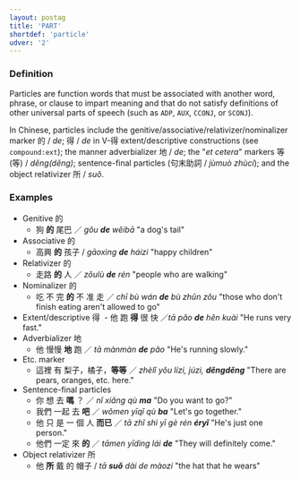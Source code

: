 ```yaml
---
layout: postag
title: 'PART'
shortdef: 'particle'
udver: '2'
---
```


### Definition

Particles are function words that must be associated with another word, phrase, or clause to impart meaning and that do not satisfy definitions of other universal parts of speech (such as <a>`ADP`</a>, <a>`AUX`</a>, <a>`CCONJ`</a>, or <a>`SCONJ`</a>). 

In Chinese, particles include the genitive/associative/relativizer/nominalizer marker 的 / _de_; 得 / _de_ in V-得 extent/descriptive constructions (see <a>`compound:ext`</a>); the manner adverbializer 地 / _de_; the "_et cetera_" markers 等(等) / _děng(děng)_; sentence-final particles (句末助詞 / _jùmuò zhùcí_); and the object relativizer 所 / _suǒ_.

### Examples

- Genitive 的
  - 狗 <b>的</b> 尾巴 ／ _gǒu <b>de</b> wěibā_ "a dog's tail"
- Associative 的
  - 高興 <b>的</b> 孩子 / _gāoxìng <b>de</b> háizi_ "happy children"
- Relativizer 的
  - 走路 <b>的</b> 人 ／ _zǒulù <b>de</b> rén_ "people who are walking"
- Nominalizer 的
  - 吃 不 完 <b>的</b> 不 准 走 ／ _chī bù wán <b>de</b> bù zhǔn zǒu_ "those who don't finish eating aren't allowed to go"
- Extent/descriptive 得
  - 他 跑 <b>得</b> 很 快 ／_tā pǎo <b>de</b> hěn kuài_ "He runs very fast."
- Adverbializer 地
  - 他 慢慢 <b>地</b> 跑 ／ _tā mànmàn <b>de</b> pǎo_ "He's running slowly."
- Etc. marker
  - 這裡 有 梨子，橘子，<b>等等</b> ／ _zhèlǐ yǒu lízi, júzi, <b>děngděng</b>_ "There are pears, oranges, etc. here."
- Sentence-final particles
  - 你 想 去 <b>嗎</b> ？ ／ _nǐ xiǎng qù <b>ma</b>_ "Do you want to go?"
  - 我們 一起 去 <b>吧</b> ／ _wǒmen yīqǐ qù <b>ba</b>_ "Let's go together."
  - 他 只 是 一 個 人 <b>而已</b> ／ _tā zhǐ shì yī gè rén <b>éryǐ</b>_ "He's just one person."
  - 他們 一定 來 <b>的</b> ／ _tāmen yīdìng lái <b>de</b>_ "They will definitely come."
- Object relativizer 所
  - 他 <b>所</b> 戴 的 帽子 / _tā <b>suǒ</b> dài de màozi_ "the hat that he wears"
<!-- Interlanguage links updated Pá kvě 14 11:08:23 CEST 2021 -->
